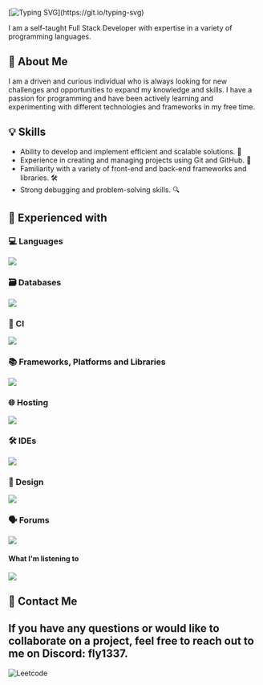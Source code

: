 [![Typing SVG](https://readme-typing-svg.demolab.com?font=Fira+Code&weight=500&pause=1000&color=F7E50C&background=FFFFFF00&width=435&lines=Howdy%2C+welcome+to+my+GitHub+Page!)](https://git.io/typing-svg)

I am a self-taught Full Stack Developer with expertise in a variety of programming languages.

## 🧐 About Me

I am a driven and curious individual who is always looking for new challenges and opportunities to expand my knowledge and skills. I have a passion for programming and have been actively learning and experimenting with different technologies and frameworks in my free time.

## 💡 Skills

- Ability to develop and implement efficient and scalable solutions. 🚀
- Experience in creating and managing projects using Git and GitHub. 🚦
- Familiarity with a variety of front-end and back-end frameworks and libraries. 🛠️
- Strong debugging and problem-solving skills. 🔍

## 🔧 Experienced with

### 💻 Languages
![](https://skillicons.dev/icons?i=ts,lua,js,cs,rust,css,html)

### 🗃️ Databases
![](https://skillicons.dev/icons?i=planetscale,mongodb,mysql,redis,postgres)

### 🔄 CI
![](https://skillicons.dev/icons?i=githubactions)

### 📚 Frameworks, Platforms and Libraries
![](https://skillicons.dev/icons?i=dotnet,bootstrap,express,jquery,nestjs,nodejs,nuxtjs,react,redux,sass,svelte,tailwind,vite,vue)

### 🌐 Hosting
![](https://skillicons.dev/icons?i=aws,cloudflare,vercel)

### 🛠️ IDEs
![](https://skillicons.dev/icons?i=vscode,neovim,visualstudio)

### 🎨 Design
![](https://skillicons.dev/icons?i=figma)

### 🗣️ Forums
![](https://skillicons.dev/icons?i=stackoverflow)

#### What I'm listening to

![](https://spotify-recently-played-readme.vercel.app/api?user=31b2laxeiwdwqva3diyrhhk3l22y&width=1000&count=10)



## 💬 Contact Me

If you have any questions or would like to collaborate on a project, feel free to reach out to me on Discord: **fly1337**.
---
![Leetcode](https://leetcode.card.workers.dev/prvtfly?theme=dark&font=baloo&extension=null)
